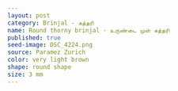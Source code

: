 ```yaml
---
layout: post
category: Brinjal - கத்தரி
name: Round thorny brinjal - உருண்டை முள் கத்தரி
published: true
seed-image: DSC_4224.png
source: Paramez Zurich
color: very light brown
shape: round shape
size: 3 mm
---
```




<!--more-->
